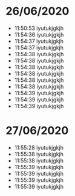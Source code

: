 # 26/06/2020

- 11:50:53 iyutukjgkjh
- 11:54:36 iyutukjgkjh
- 11:54:37 iyutukjgkjh
- 11:54:37 iyutukjgkjh
- 11:54:38 iyutukjgkjh
- 11:54:38 iyutukjgkjh
- 11:54:38 iyutukjgkjh
- 11:54:38 iyutukjgkjh
- 11:54:38 iyutukjgkjh
- 11:54:38 iyutukjgkjh
- 11:54:39 iyutukjgkjh
- 11:54:39 iyutukjgkjh
- 11:54:39 iyutukjgkjh

# 27/06/2020

- 11:55:28 iyutukjgkjh
- 11:55:38 iyutukjgkjh
- 11:55:38 iyutukjgkjh
- 11:55:39 iyutukjgkjh
- 11:55:39 iyutukjgkjh
- 11:55:39 iyutukjgkjh
- 11:55:39 iyutukjgkjh
